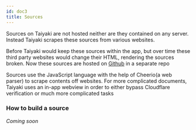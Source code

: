 ```yaml
---
id: doc3
title: Sources
---
```


Sources on Taiyaki are not hosted neither are they contained on any server. Instead Taiyaki scrapes these sources from various websites.

Before Taiyaki would keep these sources within the app, but over time these third party websites would change their HTML, rendering the sources broken. Now these sources are hosted on [Github](https://github.com/Michael24884/taiyaki-repos) in a separate repo

Sources use the JavaScript language with the help of Cheerio(a web parser) to scrape contents off websites. For more complicated documents, Taiyaki uses an in-app webview in order to either bypass Cloudflare verification or much more complicated tasks

### How to build a source

_Coming soon_
